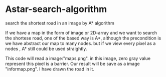 # Astar-search-algorithm
search the shortest road in an image by A* algorithm

If we have a map in the form of image or 2D-array and we want to search the shortese road,
one of the based way is A*, although the precondition is we have abstract our map to many nodes.
but if we view every pixel as a nodes , A* still could be used straightly.

This code will read a image:"maps.png". in this image,  zero gray value represent this pixel is a barrier.
Our result will be save as a image "informap.png". I have drawn the road in it.
